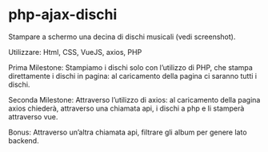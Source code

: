 # php-ajax-dischi

Stampare a schermo una decina di dischi musicali (vedi screenshot).

Utilizzare:
Html, CSS, VueJS, axios, PHP

Prima Milestone:
Stampiamo i dischi solo con l’utilizzo di PHP, che stampa direttamente i dischi in pagina: al caricamento della pagina ci saranno tutti i dischi.

Seconda Milestone:
Attraverso l’utilizzo di axios: al caricamento della pagina axios chiederà, attraverso una chiamata api, i dischi a php e li stamperà attraverso vue.

Bonus:
Attraverso un’altra chiamata api, filtrare gli album per genere lato backend.